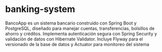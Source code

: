 # banking-system
BancoApp es un sistema bancario construido con Spring Boot y PostgreSQL, diseñado para manejar cuentas, transferencias, bolsillos de ahorro y créditos. Implementa autenticación segura con Spring Security y validación de datos con Hibernate Validator. Incluye Flyway para el versionado de la base de datos y Actuator para monitoreo del sistema
